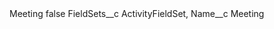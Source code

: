 <?xml version="1.0" encoding="UTF-8"?>
<CustomMetadata xmlns="http://soap.sforce.com/2006/04/metadata" xmlns:xsi="http://www.w3.org/2001/XMLSchema-instance" xmlns:xsd="http://www.w3.org/2001/XMLSchema">
    <label>Meeting</label>
    <protected>false</protected>
    <values>
        <field>FieldSets__c</field>
        <value xsi:type="xsd:string">ActivityFieldSet,</value>
    </values>
    <values>
        <field>Name__c</field>
        <value xsi:type="xsd:string">Meeting</value>
    </values>
</CustomMetadata>
